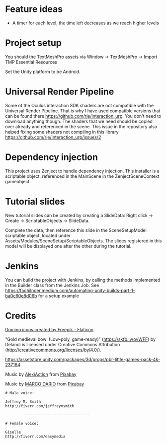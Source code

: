 # Feature ideas
- A timer for each level, the time left decreases as we reach higher levels
# Project setup
You should the TextMeshPro assets via Window -> TextMeshPro -> Import TMP Essential Resources

Set the Unity platform to be Android.

# Universal Render Pipeline
Some of the Oculus interaction SDK shaders are not compatible with the Universal Render Pipeline. That is why I have used compatible versions that can be found there https://github.com/rje/interaction_urp. You don't need to download anything though. The shaders that we need should be copied over already and referenced in the scene. This issue in the repository also helped fixing some shaders not compiling in this library https://github.com/rje/interaction_urp/issues/2

# Dependency injection
This project uses Zenject to handle dependency injection. This installer is a scriptable object, referenced in the MainScene in the ZenjectSceneContext gameobject.

# Tutorial slides
New tutorial slides can be created by creating a SlideData: Right click -> Create -> ScriptableObjects -> SlideData.

Complete the data, then reference this slide in the SceneSetupModel scriptable object, located under Assets/Modules/SceneSetup/ScriptableObjects. The slides registered in this model will be displayed one after the other during the tutorial.

# Jenkins
You can build the project with Jenkins, by calling the methods implemented in the Builder class from the Jenkins Job. See https://fadhilnoer.medium.com/automating-unity-builds-part-1-ba0c60e8d06b for a setup example

# Credits
<a href="https://www.flaticon.com/free-icons/domino" title="domino icons">Domino icons created by Freepik - Flaticon</a>

"Gold medieval bowl (Low-poly, game-ready)" (https://skfb.ly/ovWFF) by Delandi is licensed under Creative Commons Attribution (http://creativecommons.org/licenses/by/4.0/).

https://assetstore.unity.com/packages/3d/props/pbr-little-games-pack-4k-237164

Music by <a href="https://pixabay.com/users/alexiaction-26977400/?utm_source=link-attribution&amp;utm_medium=referral&amp;utm_campaign=music&amp;utm_content=126735">AlexiAction</a> from <a href="https://pixabay.com//?utm_source=link-attribution&amp;utm_medium=referral&amp;utm_campaign=music&amp;utm_content=126735">Pixabay</a>

Music by <a href="https://pixabay.com/users/10270511-10270511/?utm_source=link-attribution&amp;utm_medium=referral&amp;utm_campaign=music&amp;utm_content=125178">MARCO DARIO</a> from <a href="https://pixabay.com/music//?utm_source=link-attribution&amp;utm_medium=referral&amp;utm_campaign=music&amp;utm_content=125178">Pixabay</a>

	# Male voice:

	Jeffrey M. Smith
	http://fiverr.com/jeffreymsmith

			------------------------------

	# Female voice:

	Giselle
	http://fiverr.com/easymedia